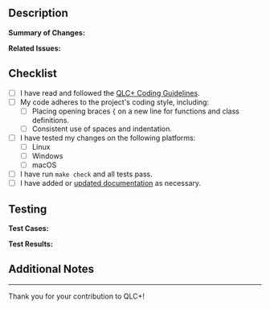 <!--
Thank you for contributing to QLC+!

Please ensure your code changes adhere to the project's standards and guidelines to facilitate a smooth review process.
-->

## Description

**Summary of Changes:**
<!-- Provide a concise description of the changes introduced by this pull request. -->

**Related Issues:**
<!-- Reference any related issues or discussions, e.g., "Fixes #1234" or "Related to #5678". -->

## Checklist

- [ ] I have read and followed the [QLC+ Coding Guidelines](https://github.com/mcallegari/qlcplus/wiki/Coding-guidelines).
- [ ] My code adheres to the project's coding style, including:
  - [ ] Placing opening braces `{` on a new line for functions and class definitions.
  - [ ] Consistent use of spaces and indentation.
- [ ] I have tested my changes on the following platforms:
  - [ ] Linux
  - [ ] Windows
  - [ ] macOS
- [ ] I have run `make check` and all tests pass.
- [ ] I have added or [updated documentation](https://docs.qlcplus.org/) as necessary.

## Testing

**Test Cases:**
<!-- Describe the test cases you have implemented or run to verify your changes. -->

**Test Results:**
<!-- Provide the results of your testing, including any screenshots or logs if applicable. -->

## Additional Notes

<!-- Include any additional information, context, or considerations for the reviewers. -->

---

Thank you for your contribution to QLC+!
